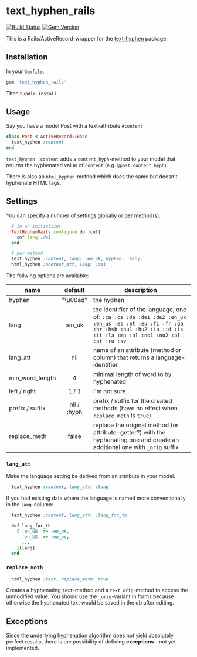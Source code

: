 # text_hyphen_rails
[![Build Status](https://travis-ci.org/tnt/text_hyphen_rails.svg)](https://travis-ci.org/tnt/text_hyphen_rails)
[![Gem Version](https://badge.fury.io/rb/text_hyphen_rails.svg)](https://badge.fury.io/rb/text_hyphen_rails)

This is a Rails/ActiveRecord-wrapper for the [text-hyphen](https://github.com/halostatue/text-hyphen) package.

## Installation

In your `Gemfile`:
```ruby
gem 'text_hyphen_rails'
```
 Then `bundle install`.

## Usage

 Say you have a model Post with a text-attribute `#content`
 ```ruby
 class Post < ActiveRecord::Base
   text_hyphen :content
 end
```

`text_hyphen :content` adds a `content_hyph`-method to your model that returns the hyphenated value of `content` (e.g. `@post.content_hyph`).

There is also an `html_hyphen`-method which does the same but doesn't hyphenate HTML tags.

## Settings

You can specify a number of settings globally or per method(s).

```ruby
  # in an initializer
  TextHyphenRails.configure do |cnf|
    cnf.lang :de1
  end

  # per method
  text_hyphen :content, lang: :en_uk, hyphen: '&shy;'
  html_hyphen :another_att, lang: :de1
```
The follwing options are available:

| name            |    default                | description                                                                     |
|-----------------|:-------------------------:|---------------------------------------------------------------------------------|
| hyphen          | "\u00ad"                  | the hyphen                                                                      |
| lang            | :en_uk                    | the identifier of the language, one of: `:ca :cs :da :de1 :de2 :en_uk :en_us :es :et :eu :fi :fr :ga :hr :hsb :hu1 :hu2 :ia :id :is :it :la :mn :nl :no1 :no2 :pl :pt :ru :sv` |
| lang_att        | nil                       | name of an attribute (method or column) that returns a language-identifier      |
| min_word_length | 4                         | minimal length of word to by hyphenated   |
| left / right    | 1 / 1                     | I'm not sure     |
| prefix / suffix | nil / :hyph               | prefix / suffix for the created methods (have no effect when `replace_meth` is `true`)    |
| replace_meth    | false                     | replace the original method (or attribute-getter?) with the hyphenating one and create an additional one with `_orig` suffix  |


### `lang_att`
Make the language setting be derived from an attribute in your model.

```ruby
  text_hyphen :content, lang_att: :lang
```

If you had existing data where the language is named more conventionally in the `lang`-column:

```ruby
  text_hyphen :content, lang_att: :lang_for_th

  def lang_for_th
    { 'en_GB' => :en_uk,
      'en_US' => :en_us,
      ...
    }[lang]
  end
```

### `replace_meth`

```ruby
  html_hyphen :text, replace_meth: true
```

Creates a hyphenating `text`-method and a `text_orig`-method to access the unmodified value.
You should use the `_orig`-variant in forms because otherwise the hyphenated text would be saved in the db after editing.


## Exceptions

Since the underlying [hyphenation algorithm](http://www.tug.org/docs/liang/) does not yield absolutely perfect results,
there is the possibility of defining **exceptions** - not yet implemented.

